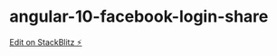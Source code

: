 # angular-10-facebook-login-share

[Edit on StackBlitz ⚡️](https://stackblitz.com/edit/angular-10-facebook-login-share)